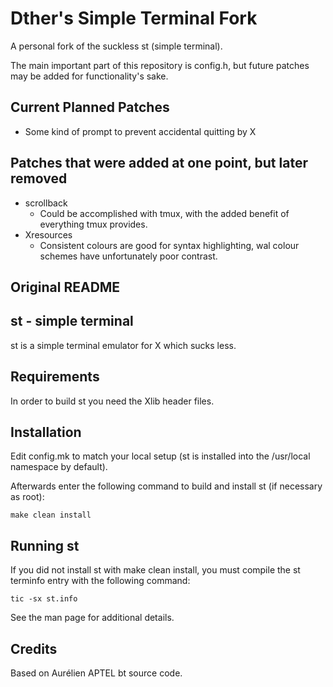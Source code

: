 # Dther's Simple Terminal Fork
A personal fork of the suckless st (simple terminal). 

The main important part of this repository is config.h, but
future patches may be added for functionality's sake.

## Current Planned Patches
   * Some kind of prompt to prevent accidental quitting by X
    
## Patches that were added at one point, but later removed
   * scrollback
        * Could be accomplished with tmux, with the added benefit of
            everything tmux provides.
   * Xresources
        * Consistent colours are good for syntax highlighting, wal
            colour schemes have unfortunately poor contrast.

Original README
--------------------
st - simple terminal
--------------------
st is a simple terminal emulator for X which sucks less.


Requirements
------------
In order to build st you need the Xlib header files.


Installation
------------
Edit config.mk to match your local setup (st is installed into
the /usr/local namespace by default).

Afterwards enter the following command to build and install st (if
necessary as root):

    make clean install


Running st
----------
If you did not install st with make clean install, you must compile
the st terminfo entry with the following command:

    tic -sx st.info

See the man page for additional details.

Credits
-------
Based on Aurélien APTEL <aurelien dot aptel at gmail dot com> bt source code.

